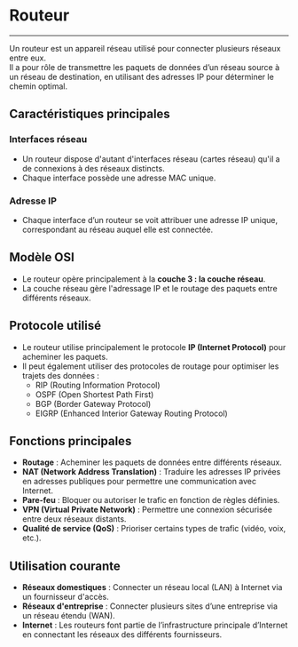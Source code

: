 # Routeur

---

Un routeur est un appareil réseau utilisé pour connecter plusieurs réseaux entre eux.  
Il a pour rôle de transmettre les paquets de données d’un réseau source à un réseau de destination, en utilisant des adresses IP pour déterminer le chemin optimal.

## Caractéristiques principales

### Interfaces réseau

- Un routeur dispose d'autant d'interfaces réseau (cartes réseau) qu'il a de connexions à des réseaux distincts.  
- Chaque interface possède une adresse MAC unique.

### Adresse IP

- Chaque interface d’un routeur se voit attribuer une adresse IP unique, correspondant au réseau auquel elle est connectée.

## Modèle OSI

- Le routeur opère principalement à la **couche 3 : la couche réseau**.  
- La couche réseau gère l'adressage IP et le routage des paquets entre différents réseaux.

## Protocole utilisé

- Le routeur utilise principalement le protocole **IP (Internet Protocol)** pour acheminer les paquets.  
- Il peut également utiliser des protocoles de routage pour optimiser les trajets des données :  
  - RIP (Routing Information Protocol)  
  - OSPF (Open Shortest Path First)  
  - BGP (Border Gateway Protocol)  
  - EIGRP (Enhanced Interior Gateway Routing Protocol)

## Fonctions principales

- **Routage** : Acheminer les paquets de données entre différents réseaux.  
- **NAT (Network Address Translation)** : Traduire les adresses IP privées en adresses publiques pour permettre une communication avec Internet.  
- **Pare-feu** : Bloquer ou autoriser le trafic en fonction de règles définies.  
- **VPN (Virtual Private Network)** : Permettre une connexion sécurisée entre deux réseaux distants.  
- **Qualité de service (QoS)** : Prioriser certains types de trafic (vidéo, voix, etc.).

## Utilisation courante

- **Réseaux domestiques** : Connecter un réseau local (LAN) à Internet via un fournisseur d'accès.  
- **Réseaux d'entreprise** : Connecter plusieurs sites d’une entreprise via un réseau étendu (WAN).  
- **Internet** : Les routeurs font partie de l’infrastructure principale d’Internet en connectant les réseaux des différents fournisseurs.